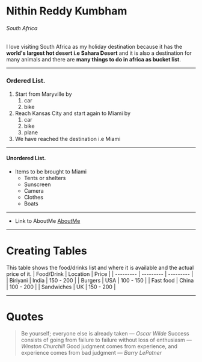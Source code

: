 # Nithin Reddy Kumbham
###### South Africa 
 I love visiting South Africa as my holiday destination because it has the **world's largest hot desert i.e Sahara Desert** and it is also a destination for many animals and there are **many things to do in africa as bucket list**.
 *****
 ### Ordered List.
1. Start from Maryville by
   1. car
   2. bike
1. Reach Kansas City and start again to Miami by
   1. car
   2. bike
   3. plane
2. We have reached the destination i.e Miami
******
#### Unordered List.
* Items to be brought to Miami
   * Tents or shelters
   * Sunscreen
   * Camera
   * Clothes
   * Boats
*******
* Link to AboutMe
   [AboutMe](https://github.com/nithinreddykumbham888/Assignment2-Kumbham/blob/master/AboutMe.md)
*******
# Creating Tables
 This table shows the food/drinks list and where it is available and the actual price of it.
|   Food/Drink  |   Location  |   Price  |
| ---------        |  ---------     |  ---------  |
|   Biriyani       |   India        |   150 - 200 |
|   Burgers        |   USA          |   100 - 150 |
|   Fast food      |   China        |   100 - 200 |
|   Sandwiches     |   UK           |   150 - 200 |  
*******
# Quotes
> Be yourself; everyone else is already taken — *Oscar Wilde*
> Success consists of going from failure to failure without loss of enthusiasm — *Winston Churchill*
> Good judgment comes from experience, and experience comes from bad judgment — *Barry LePatner*
